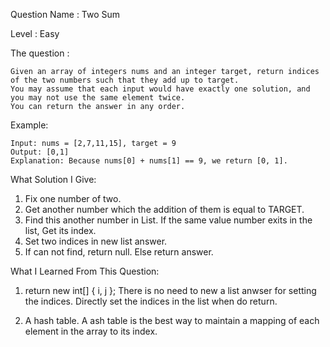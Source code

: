 Question Name : Two Sum

Level : Easy

The question : 

    Given an array of integers nums and an integer target, return indices of the two numbers such that they add up to target.
    You may assume that each input would have exactly one solution, and you may not use the same element twice.
    You can return the answer in any order.

  Example:

    Input: nums = [2,7,11,15], target = 9
    Output: [0,1]
    Explanation: Because nums[0] + nums[1] == 9, we return [0, 1].
    
What Solution I Give:
1. Fix one number of two.
2. Get another number which the addition of them is equal to TARGET.
3. Find this another number in List. If the same value number exits in the list, Get its index.
4. Set two indices in new list answer.
5. If can not find, return null. Else return answer.

What I Learned From This Question:
1. return new int[] { i, j };
    There is no need to new a list anwser for setting the indices. Directly set the indices in the list when do return.
 
2. A hash table.
    A ash table is the best way to maintain a mapping of each element in the array to its index.
